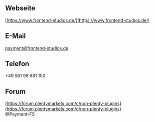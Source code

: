## Webseite

[https://www.frontend-studios.de/](https://www.frontend-studios.de/)

## E-Mail

[payment@frontend-studios.de](payment@frontend-studios.de)

## Telefon

+49 561 98 681 100

## Forum

[https://forum.plentymarkets.com/c/non-plenty-plugins](https://forum.plentymarkets.com/c/non-plenty-plugins)  
@Payment-FS